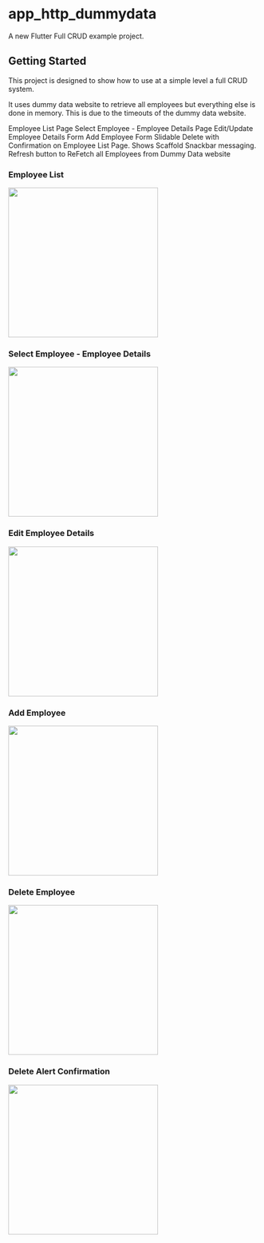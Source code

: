 # app_http_dummydata

A new Flutter Full CRUD example project.

## Getting Started

This project is designed to show how to use at a simple level a full CRUD system.

It uses dummy data website to retrieve all employees but everything else is done in memory.   This is due to the timeouts of the dummy data website.

Employee List Page
Select Employee - Employee Details Page
Edit/Update Employee Details Form
Add Employee Form
Slidable Delete with Confirmation on Employee List Page.
Shows Scaffold Snackbar messaging.
Refresh button to ReFetch all Employees from Dummy Data website

###  Employee List
<img src="assets/images/EmployeeList.png" width="300">

### Select Employee - Employee Details
<img src="assets/images/EmployeeDetails.png" width="300">

### Edit Employee Details
<img src="assets/images/EditEmployeeDetails.png" width="300">

### Add Employee
<img src="assets/images/AddEmployee.png" width="300">

### Delete Employee
<img src="assets/images/DeleteEmployee.png" width="300">

### Delete Alert Confirmation
<img src="assets/images/DeleteAlertConfirmation.png" width="300">

